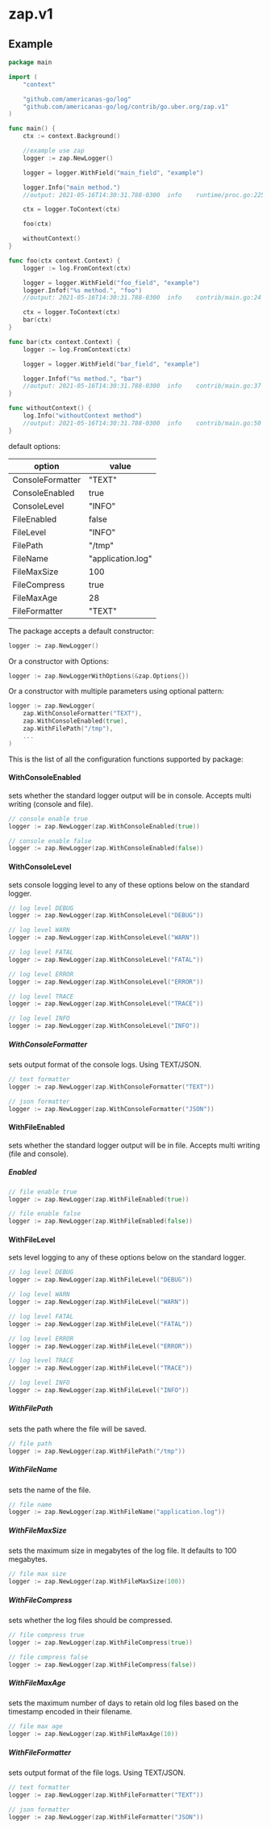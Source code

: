 zap.v1
=======

Example
--------

```go
package main

import (
	"context"

	"github.com/americanas-go/log"
	"github.com/americanas-go/log/contrib/go.uber.org/zap.v1"
)

func main() {
	ctx := context.Background()

	//example use zap
	logger := zap.NewLogger()

	logger = logger.WithField("main_field", "example")

	logger.Info("main method.")
	//output: 2021-05-16T14:30:31.788-0300	info	runtime/proc.go:225	main method.	{"main_field": "example"}

	ctx = logger.ToContext(ctx)

	foo(ctx)

	withoutContext()
}

func foo(ctx context.Context) {
	logger := log.FromContext(ctx)

	logger = logger.WithField("foo_field", "example")
	logger.Infof("%s method.", "foo")
	//output: 2021-05-16T14:30:31.788-0300	info	contrib/main.go:24	foo method.	{"main_field": "example", "foo_field": "example"}

	ctx = logger.ToContext(ctx)
	bar(ctx)
}

func bar(ctx context.Context) {
	logger := log.FromContext(ctx)

	logger = logger.WithField("bar_field", "example")

	logger.Infof("%s method.", "bar")
	//output: 2021-05-16T14:30:31.788-0300	info	contrib/main.go:37	bar method.	{"bar_field": "example", "main_field": "example", "foo_field": "example"}
}

func withoutContext() {
	log.Info("withoutContext method")
	//output: 2021-05-16T14:30:31.788-0300	info	contrib/main.go:50	withoutContext method
}
```

default options:

| option  | value  |
|---|---|
| ConsoleFormatter  | "TEXT" |
| ConsoleEnabled  | true |
| ConsoleLevel  | "INFO" |
| FileEnabled  | false |
| FileLevel  | "INFO" |
| FilePath  | "/tmp" |
| FileName  | "application.log" |
| FileMaxSize  | 100 |
| FileCompress  | true |
| FileMaxAge  | 28 |
| FileFormatter  | "TEXT" |

The package accepts a default constructor:
```go
logger := zap.NewLogger()
```
Or a constructor with Options:
```go
logger := zap.NewLoggerWithOptions(&zap.Options{})
```
Or a constructor with multiple parameters using optional pattern:
```go
logger := zap.NewLogger(
	zap.WithConsoleFormatter("TEXT"),
	zap.WithConsoleEnabled(true),
	zap.WithFilePath("/tmp"),
	...
)
```

This is the list of all the configuration functions supported by package:

#### WithConsoleEnabled
sets whether the standard logger output will be in console. Accepts multi writing (console and file).
```go
// console enable true
logger := zap.NewLogger(zap.WithConsoleEnabled(true))

// console enable false
logger := zap.NewLogger(zap.WithConsoleEnabled(false))
```

#### WithConsoleLevel
sets console logging level to any of these options below on the standard logger.
```go
// log level DEBUG
logger := zap.NewLogger(zap.WithConsoleLevel("DEBUG"))

// log level WARN
logger := zap.NewLogger(zap.WithConsoleLevel("WARN"))

// log level FATAL
logger := zap.NewLogger(zap.WithConsoleLevel("FATAL"))

// log level ERROR
logger := zap.NewLogger(zap.WithConsoleLevel("ERROR"))

// log level TRACE
logger := zap.NewLogger(zap.WithConsoleLevel("TRACE"))

// log level INFO
logger := zap.NewLogger(zap.WithConsoleLevel("INFO"))
```

##### WithConsoleFormatter
sets output format of the console logs. Using TEXT/JSON.
```go
// text formatter
logger := zap.NewLogger(zap.WithConsoleFormatter("TEXT"))

// json formatter
logger := zap.NewLogger(zap.WithConsoleFormatter("JSON"))
```

#### WithFileEnabled
sets whether the standard logger output will be in file. Accepts multi writing (file and console).
##### Enabled
```go
// file enable true
logger := zap.NewLogger(zap.WithFileEnabled(true))

// file enable false
logger := zap.NewLogger(zap.WithFileEnabled(false))
```

#### WithFileLevel
sets level logging to any of these options below on the standard logger.
```go
// log level DEBUG
logger := zap.NewLogger(zap.WithFileLevel("DEBUG"))

// log level WARN
logger := zap.NewLogger(zap.WithFileLevel("WARN"))

// log level FATAL
logger := zap.NewLogger(zap.WithFileLevel("FATAL"))

// log level ERROR
logger := zap.NewLogger(zap.WithFileLevel("ERROR"))

// log level TRACE
logger := zap.NewLogger(zap.WithFileLevel("TRACE"))

// log level INFO
logger := zap.NewLogger(zap.WithFileLevel("INFO"))
```

##### WithFilePath
sets the path where the file will be saved.
```go
// file path
logger := zap.NewLogger(zap.WithFilePath("/tmp"))
```

##### WithFileName
sets the name of the file.
```go
// file name
logger := zap.NewLogger(zap.WithFileName("application.log"))
```

##### WithFileMaxSize
sets the maximum size in megabytes of the log file. It defaults to 100 megabytes.
```go
// file max size
logger := zap.NewLogger(zap.WithFileMaxSize(100))
```

##### WithFileCompress
sets whether the log files should be compressed.
```go
// file compress true
logger := zap.NewLogger(zap.WithFileCompress(true))

// file compress false
logger := zap.NewLogger(zap.WithFileCompress(false))
```

##### WithFileMaxAge
sets the maximum number of days to retain old log files based on the timestamp encoded in their filename.
```go
// file max age
logger := zap.NewLogger(zap.WithFileMaxAge(10))
```

##### WithFileFormatter
sets output format of the file logs. Using TEXT/JSON.
```go
// text formatter
logger := zap.NewLogger(zap.WithFileFormatter("TEXT"))

// json formatter
logger := zap.NewLogger(zap.WithFileFormatter("JSON"))
```